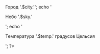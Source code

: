<?php


//$api_url = 'http://api.openweathermap.org/data/2.5/weather?q=Sochi,ru&appid=2dfdb8a50127d69900c3c0e7eecc926f';

$file_name ='json_answer1.txt';

//$data = file_get_contents($api_url);

//$str = $data;

//$file = file_put_contents($file_name,$str);

$data2 = fopen($file_name,'rb');

$contents = fread($data2, filesize($file_name));

$contents = file_get_contents($api_url);

$array = json_decode($contents, true);



$city = $array['name'];

$sky = $array['weather'][0]['main'];


$temp = round(($array['main']['temp'])-273.15); //Переводим Кельвины в Цельсия и округляем


echo '<h1>Город '.$city.'</h1>';
echo '<p>Небо '.$sky.'</p>';
echo '<p>Температура '.$temp.' градусов Цельсия</p>';
?>




